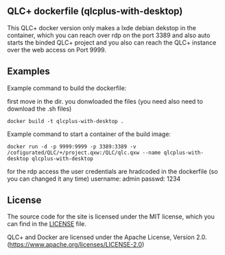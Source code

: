 ## QLC+ dockerfile (qlcplus-with-desktop)

This QLC+ docker version only makes a lxde debian dekstop in the container, which you can reach over rdp on the port 3389 and also auto starts the binded QLC+ project and you also can reach the QLC+ instance over the web access on Port 9999.

## Examples

Example command to build the dockerfile:

first move in the dir. you donwloaded the files (you need also need to download the .sh files)

```shell
docker build -t qlcplus-with-desktop .
```

Example command to start a container of the build image:

```shell
docker run -d -p 9999:9999 -p 3389:3389 -v /cofigurated/QLC/+/project.qxw:/QLC/qlc.qxw --name qlcplus-with-desktop qlcplus-with-desktop
````

for the rdp access the user credentials are hradcoded in the dockerfile (so you can changed it any time)
username: admin
passwd: 1234

## License

The source code for the site is licensed under the MIT license, which you can find in
the [LICENSE](https://github.com/laustock/qlc-plus-docker/blob/main/LICENSE) file.

QLC+ and Docker are licensed under the Apache License, Version 2.0. (https://www.apache.org/licenses/LICENSE-2.0)
